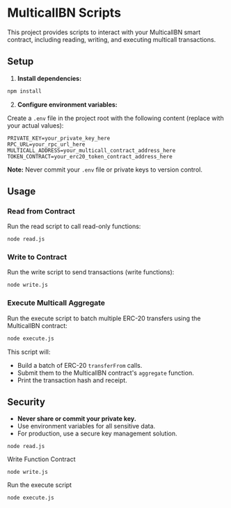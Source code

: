# MulticallBN Scripts

This project provides scripts to interact with your MulticallBN smart contract, including reading, writing, and executing multicall transactions.

## Setup

1. **Install dependencies:**

```sh
npm install
```

2. **Configure environment variables:**

Create a `.env` file in the project root with the following content (replace with your actual values):

```
PRIVATE_KEY=your_private_key_here
RPC_URL=your_rpc_url_here
MULTICALL_ADDRESS=your_multicall_contract_address_here
TOKEN_CONTRACT=your_erc20_token_contract_address_here
```

**Note:** Never commit your `.env` file or private keys to version control.

## Usage

### Read from Contract

Run the read script to call read-only functions:

```sh
node read.js
```

### Write to Contract

Run the write script to send transactions (write functions):

```sh
node write.js
```

### Execute Multicall Aggregate

Run the execute script to batch multiple ERC-20 transfers using the MulticallBN contract:

```sh
node execute.js
```

This script will:

- Build a batch of ERC-20 `transferFrom` calls.
- Submit them to the MulticallBN contract's `aggregate` function.
- Print the transaction hash and receipt.

## Security

- **Never share or commit your private key.**
- Use environment variables for all sensitive data.
- For production, use a secure key management solution.

```
node read.js
```

Write Function Contract

```
node write.js
```

Run the execute script

```
node execute.js
```
